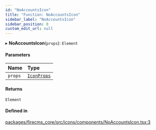 ```yaml
---
id: "NoAccountsIcon"
title: "Function: NoAccountsIcon"
sidebar_label: "NoAccountsIcon"
sidebar_position: 0
custom_edit_url: null
---
```


▸ **NoAccountsIcon**(`props`): `Element`

#### Parameters

| Name | Type |
| :------ | :------ |
| `props` | [`IconProps`](../types/IconProps.md) |

#### Returns

`Element`

#### Defined in

[packages/firecms_core/src/icons/components/NoAccountsIcon.tsx:3](https://github.com/FireCMSco/firecms/blob/d45f3739/packages/firecms_core/src/icons/components/NoAccountsIcon.tsx#L3)
